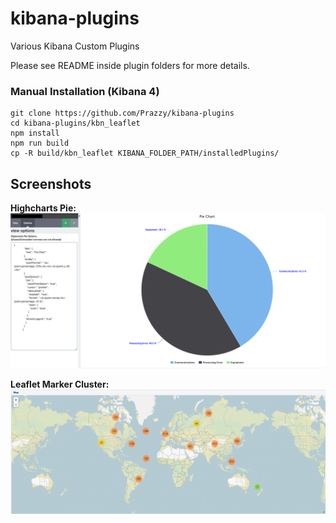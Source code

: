 # kibana-plugins
Various Kibana Custom Plugins

Please see README inside plugin folders for more details.

### Manual Installation (Kibana 4)
```
git clone https://github.com/Prazzy/kibana-plugins
cd kibana-plugins/kbn_leaflet
npm install
npm run build
cp -R build/kbn_leaflet KIBANA_FOLDER_PATH/installedPlugins/
```

## Screenshots
**Highcharts Pie:**
![pie-screenshot](/kbn_highcharts_pie/images/pie-k4.png?raw=true)

**Leaflet Marker Cluster:**
![leaflet-screenshot](/kbn_leaflet/images/marker-cluster.png?raw=true)


